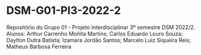 # DSM-G01-PI3-2022-2
Repositório do Grupo 01 - Projeto Interdisciplinar 3º semestre DSM 2022/2. Alunos: Arthur Carrenho Moñita Martins; Carlos Eduardo Louro Souza; Daylton Dutra Batista; Izamara Jordão Santos; Marcelo Luiz Siqueira Reis; Matheus Barbosa Ferreira
